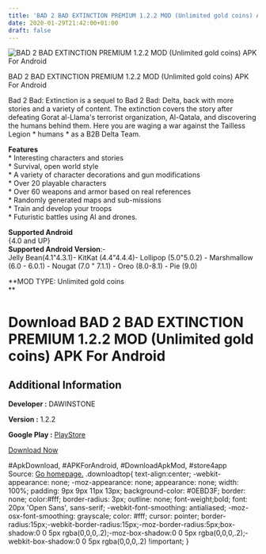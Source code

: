 ```yaml
---
title: 'BAD 2 BAD EXTINCTION PREMIUM 1.2.2 MOD (Unlimited gold coins) APK For Android'
date: 2020-01-29T21:42:00+01:00
draft: false
---
```


![BAD 2 BAD EXTINCTION PREMIUM 1.2.2 MOD (Unlimited gold coins) APK For Android](https://i0.wp.com/apkhome.net/wp-content/uploads/2020/01/BAD-2-BAD-EXTINCTION-PREMIUM-1.2.2-MOD-Unlimited-gold-coins.png "BAD 2 BAD EXTINCTION PREMIUM 1.2.2 MOD (Unlimited gold coins) APK For Android")

  

BAD 2 BAD EXTINCTION PREMIUM 1.2.2 MOD (Unlimited gold coins) APK For Android

Bad 2 Bad: Extinction is a sequel to Bad 2 Bad: Delta, back with more stories and a variety of content. The extinction covers the story after defeating Gorat al-Llama's terrorist organization, Al-Qatala, and discovering the humans behind them. Here you are waging a war against the Tailless Legion \* humans \* as a B2B Delta Team.

**Features**  
\* Interesting characters and stories  
\* Survival, open world style  
\* A variety of character decorations and gun modifications  
\* Over 20 playable characters  
\* Over 60 weapons and armor based on real references  
\* Randomly generated maps and sub-missions  
\* Train and develop your troops  
\* Futuristic battles using AI and drones.

**Supported Android**  
{4.0 and UP}  
**Supported Android Version**:-  
Jelly Bean(4.1"4.3.1)- KitKat (4.4"4.4.4)- Lollipop (5.0"5.0.2) - Marshmallow (6.0 - 6.0.1) - Nougat (7.0 " 7.1.1) - Oreo (8.0-8.1) - Pie (9.0)

**MOD TYPE: Unlimited gold coins  
**

Download BAD 2 BAD EXTINCTION PREMIUM 1.2.2 MOD (Unlimited gold coins) APK For Android
======================================================================================

Additional Information
----------------------

**Developer :** DAWINSTONE

**Version :** 1.2.2

**Google Play :** [PlayStore](https://play.google.com/store/apps/details?id=com.dawinstone.b2bep)

  

[Download Now](https://store4app.co/post/bad-2-bad-extinction-premium-1-2-2-mod-unlimited-gold-coins-apk-for-android_1580327353)

  
#ApkDownload, #APKForAndroid, #DownloadApkMod, #store4app  
Source: [Go homepage.](https://store4app.co/post/bad-2-bad-extinction-premium-1-2-2-mod-unlimited-gold-coins-apk-for-android_1580327353) .downloadtop{ text-align:center; -webkit-appearance: none; -moz-appearance: none; appearance: none; width: 100%; padding: 9px 9px 11px 13px; background-color: #0EBD3F; border: none; color:#fff; border-radius: 3px; outline: none; font-weight;bold; font: 20px 'Open Sans', sans-serif; -webkit-font-smoothing: antialiased; -moz-osx-font-smoothing: grayscale; color: #fff; cursor: pointer; border-radius:15px;-webkit-border-radius:15px;-moz-border-radius:5px;box-shadow:0 0 5px rgba(0,0,0,.2);-moz-box-shadow:0 0 5px rgba(0,0,0,.2);-webkit-box-shadow:0 0 5px rgba(0,0,0,.2) !important; }